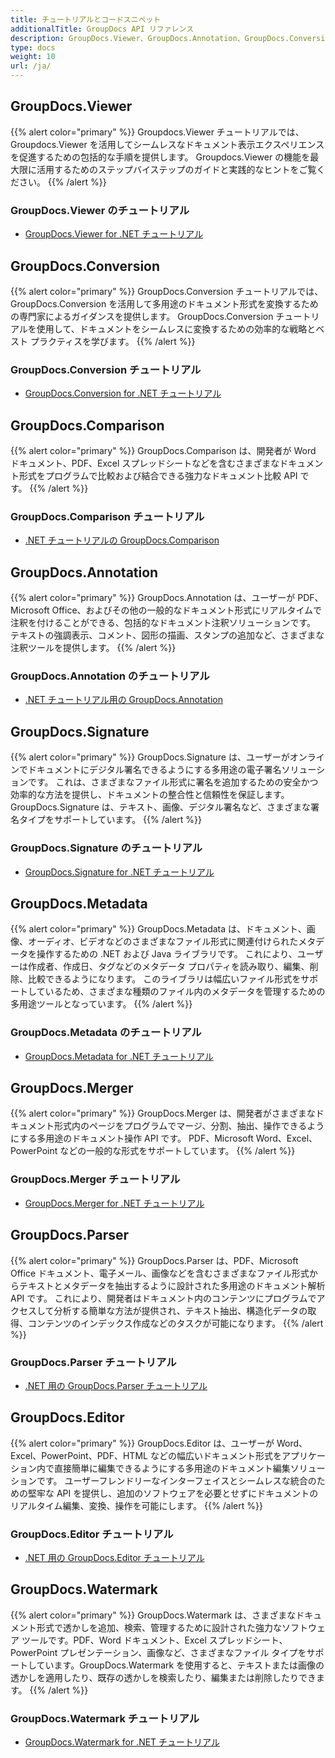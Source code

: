 ```yaml
---
title: チュートリアルとコードスニペット
additionalTitle: GroupDocs API リファレンス
description: GroupDocs.Viewer、GroupDocs.Annotation、GroupDocs.Conversion、その他の製品などの GroupDocs 製品のチュートリアルとコード スニペット。
type: docs
weight: 10
url: /ja/
---
```


## GroupDocs.Viewer
{{% alert color="primary" %}}
Groupdocs.Viewer チュートリアルでは、Groupdocs.Viewer を活用してシームレスなドキュメント表示エクスペリエンスを促進するための包括的な手順を提供します。 Groupdocs.Viewer の機能を最大限に活用するためのステップバイステップのガイドと実践的なヒントをご覧ください。
{{% /alert %}}

### GroupDocs.Viewer のチュートリアル
- [GroupDocs.Viewer for .NET チュートリアル](../viewer/ja/net/)


## GroupDocs.Conversion
{{% alert color="primary" %}}
GroupDocs.Conversion チュートリアルでは、GroupDocs.Conversion を活用して多用途のドキュメント形式を変換するための専門家によるガイダンスを提供します。 GroupDocs.Conversion チュートリアルを使用して、ドキュメントをシームレスに変換するための効率的な戦略とベスト プラクティスを学びます。
{{% /alert %}}

### GroupDocs.Conversion チュートリアル
- [GroupDocs.Conversion for .NET チュートリアル](../conversion/ja/net/)


## GroupDocs.Comparison
{{% alert color="primary" %}}
GroupDocs.Comparison は、開発者が Word ドキュメント、PDF、Excel スプレッドシートなどを含むさまざまなドキュメント形式をプログラムで比較および結合できる強力なドキュメント比較 API です。
{{% /alert %}}

### GroupDocs.Comparison チュートリアル
- [.NET チュートリアルの GroupDocs.Comparison](../comparison/ja/net/)


## GroupDocs.Annotation
{{% alert color="primary" %}}
GroupDocs.Annotation は、ユーザーが PDF、Microsoft Office、およびその他の一般的なドキュメント形式にリアルタイムで注釈を付けることができる、包括的なドキュメント注釈ソリューションです。 テキストの強調表示、コメント、図形の描画、スタンプの追加など、さまざまな注釈ツールを提供します。
{{% /alert %}}

### GroupDocs.Annotation のチュートリアル
- [.NET チュートリアル用の GroupDocs.Annotation](../annotation/ja/net/)


## GroupDocs.Signature
{{% alert color="primary" %}}
GroupDocs.Signature は、ユーザーがオンラインでドキュメントにデジタル署名できるようにする多用途の電子署名ソリューションです。 これは、さまざまなファイル形式に署名を追加するための安全かつ効率的な方法を提供し、ドキュメントの整合性と信頼性を保証します。 GroupDocs.Signature は、テキスト、画像、デジタル署名など、さまざまな署名タイプをサポートしています。
{{% /alert %}}

### GroupDocs.Signature のチュートリアル
- [GroupDocs.Signature for .NET チュートリアル](../signature/ja/net/)


## GroupDocs.Metadata
{{% alert color="primary" %}}
GroupDocs.Metadata は、ドキュメント、画像、オーディオ、ビデオなどのさまざまなファイル形式に関連付けられたメタデータを操作するための .NET および Java ライブラリです。 これにより、ユーザーは作成者、作成日、タグなどのメタデータ プロパティを読み取り、編集、削除、比較できるようになります。 このライブラリは幅広いファイル形式をサポートしているため、さまざまな種類のファイル内のメタデータを管理するための多用途ツールとなっています。
{{% /alert %}}

### GroupDocs.Metadata のチュートリアル
- [GroupDocs.Metadata for .NET チュートリアル](../metadata/ja/net/)


## GroupDocs.Merger
{{% alert color="primary" %}}
GroupDocs.Merger は、開発者がさまざまなドキュメント形式内のページをプログラムでマージ、分割、抽出、操作できるようにする多用途のドキュメント操作 API です。 PDF、Microsoft Word、Excel、PowerPoint などの一般的な形式をサポートしています。
{{% /alert %}}

### GroupDocs.Merger チュートリアル
- [GroupDocs.Merger for .NET チュートリアル](../merger/ja/net/)


## GroupDocs.Parser
{{% alert color="primary" %}}
GroupDocs.Parser は、PDF、Microsoft Office ドキュメント、電子メール、画像などを含むさまざまなファイル形式からテキストとメタデータを抽出するように設計された多用途のドキュメント解析 API です。 これにより、開発者はドキュメント内のコンテンツにプログラムでアクセスして分析する簡単な方法が提供され、テキスト抽出、構造化データの取得、コンテンツのインデックス作成などのタスクが可能になります。
{{% /alert %}}

### GroupDocs.Parser チュートリアル
- [.NET 用の GroupDocs.Parser チュートリアル](../parser/ja/net/)


## GroupDocs.Editor
{{% alert color="primary" %}}
GroupDocs.Editor は、ユーザーが Word、Excel、PowerPoint、PDF、HTML などの幅広いドキュメント形式をアプリケーション内で直接簡単に編集できるようにする多用途のドキュメント編集ソリューションです。 ユーザーフレンドリーなインターフェイスとシームレスな統合のための堅牢な API を提供し、追加のソフトウェアを必要とせずにドキュメントのリアルタイム編集、変換、操作を可能にします。
{{% /alert %}}

### GroupDocs.Editor チュートリアル
- [.NET 用の GroupDocs.Editor チュートリアル](../editor/ja/net/)


## GroupDocs.Watermark
{{% alert color="primary" %}}
GroupDocs.Watermark は、さまざまなドキュメント形式で透かしを追加、検索、管理するために設計された強力なソフトウェア ツールです。PDF、Word ドキュメント、Excel スプレッドシート、PowerPoint プレゼンテーション、画像など、さまざまなファイル タイプをサポートしています。GroupDocs.Watermark を使用すると、テキストまたは画像の透かしを適用したり、既存の透かしを検索したり、編集または削除したりできます。
{{% /alert %}}

### GroupDocs.Watermark チュートリアル
- [GroupDocs.Watermark for .NET チュートリアル](../watermark/ja/net/)